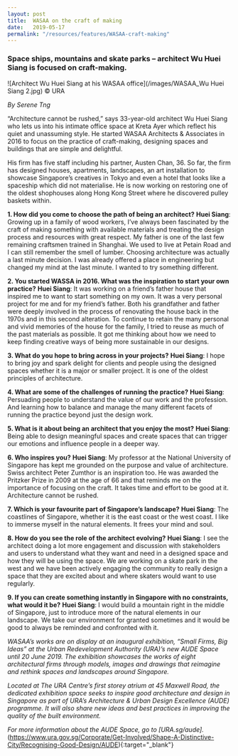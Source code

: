 ```yaml
---
layout: post
title:  WASAA on the craft of making 
date:   2019-05-17
permalink: "/resources/features/WASAA-craft-making"
---
```

### **Space ships, mountains and skate parks – architect Wu Huei Siang is focused on craft-making.**

![Architect Wu Huei Siang at his WASAA office](/images/WASAA_Wu Huei Siang 2.jpg)
© URA

*By Serene Tng*

“Architecture cannot be rushed,” says 33-year-old architect Wu Huei Siang who lets us into his intimate office space at Kreta Ayer which reflect his quiet and unassuming style. He started WASAA Architects & Associates in 2016 to focus on the practice of craft-making, designing spaces and buildings that are simple and delightful. 

His firm has five staff including his partner, Austen Chan, 36. So far, the firm has designed houses, apartments, landscapes, an art installation to showcase Singapore’s creatives in Tokyo and even a hotel that looks like a spaceship which did not materialise. He is now working on restoring one of the oldest shophouses along Hong Kong Street where he discovered pulley baskets within.

**1. How did you come to choose the path of being an architect?**
**Huei Siang**: Growing up in a family of wood workers, I’ve always been fascinated by the craft of making something with available materials and treating the design process and resources with great respect. My father is one of the last few remaining craftsmen trained in Shanghai. We used to live at Petain Road and I can still remember the smell of lumber. Choosing architecture was actually a last minute decision. I was already offered a place in engineering but changed my mind at the last minute. I wanted to try something different.

**2. You started WASSA in 2016. What was the inspiration to start your own practice?**
**Huei Siang**: It was working on a friend’s father house that inspired me to want to start something on my own. It was a very personal project for me and for my friend’s father. Both his grandfather and father were deeply involved in the process of renovating the house back in the 1970s and in this second alteration. To continue to retain the many personal and vivid memories of the house for the family, I tried to reuse as much of the past materials as possible. It got me thinking about how we need to keep finding creative ways of being more sustainable in our designs.   

**3. What do you hope to bring across in your projects?**
**Huei Siang**: I hope to bring joy and spark delight for clients and people using the designed spaces whether it is a major or smaller project. It is one of the oldest principles of architecture.

**4. What are some of the challenges of running the practice?**
**Huei Siang**: Persuading people to understand the value of our work and the profession. And learning how to balance and manage the many different facets of running the practice beyond just the design work.

**5. What is it about being an architect that you enjoy the most?**
**Huei Siang**: Being able to design meaningful spaces and create spaces that can trigger our emotions and influence people in a deeper way. 

**6. Who inspires you?** 
**Huei Siang**: My professor at the National University of Singapore has kept me
grounded on the purpose and value of architecture. Swiss architect Peter Zumthor is
an inspiration too. He was awarded the Pritzker Prize  in 2009 at the age of 66 and
that reminds me on the importance of focusing on the craft. It takes time and effort to
be good at it. Architecture cannot be rushed. 

**7. Which is your favourite part of Singapore’s landscape?** 
**Huei Siang**: The coastlines of Singapore, whether it is the east coast or the west coast. I like to immerse myself in the natural elements. It frees your mind and soul.  

**8. How do you see the role of the architect evolving?**
**Huei Siang**: I see the architect doing a lot more engagement and discussion with stakeholders and users to understand what they want and need in a designed space and how they will be using the space. We are working on a skate park in the west and we have been actively engaging the community to really design a space that they are excited about and where skaters would want to use regularly. 

**9. If you can create something instantly in Singapore with no constraints, what would it be?**
**Huei Siang**: I would build a mountain right in the middle of Singapore, just to introduce more of the natural elements in our landscape. We take our environment for granted sometimes and it would be good to always be reminded and confronted with it. 

*WASAA’s works are on display at an inaugural exhibition, “Small Firms, Big Ideas” at the Urban Redevelopment Authority (URA)’s new AUDE Space until 20 June 2019. The exhibition showcases the works of eight architectural firms through models, images and drawings that reimagine and rethink spaces and landscapes around Singapore.* 

*Located at The URA Centre’s first storey atrium at 45 Maxwell Road, the dedicated exhibition space seeks to inspire good architecture and design in Singapore as part of URA’s Architecture & Urban Design Excellence (AUDE) programme. It will also share new ideas and best practices in improving the quality of the built environment.*

*For more information about the AUDE Space, go to [URA.sg/aude].* (https://www.ura.gov.sg/Corporate/Get-Involved/Shape-A-Distinctive-City/Recognising-Good-Design/AUDE){:target="_blank"}


	
	

